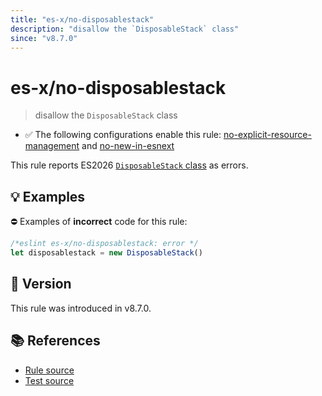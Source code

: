 ```yaml
---
title: "es-x/no-disposablestack"
description: "disallow the `DisposableStack` class"
since: "v8.7.0"
---
```


# es-x/no-disposablestack
> disallow the `DisposableStack` class

- ✅ The following configurations enable this rule: [no-explicit-resource-management] and [no-new-in-esnext]

This rule reports ES2026 [`DisposableStack` class](https://github.com/tc39/proposal-explicit-resource-management) as errors.

## 💡 Examples

⛔ Examples of **incorrect** code for this rule:

<eslint-playground type="bad">

```js
/*eslint es-x/no-disposablestack: error */
let disposablestack = new DisposableStack()
```

</eslint-playground>

## 🚀 Version

This rule was introduced in v8.7.0.

## 📚 References

- [Rule source](https://github.com/eslint-community/eslint-plugin-es-x/blob/master/lib/rules/no-disposablestack.js)
- [Test source](https://github.com/eslint-community/eslint-plugin-es-x/blob/master/tests/lib/rules/no-disposablestack.js)

[no-explicit-resource-management]: ../configs/index.md#no-explicit-resource-management
[no-new-in-esnext]: ../configs/index.md#no-new-in-esnext
